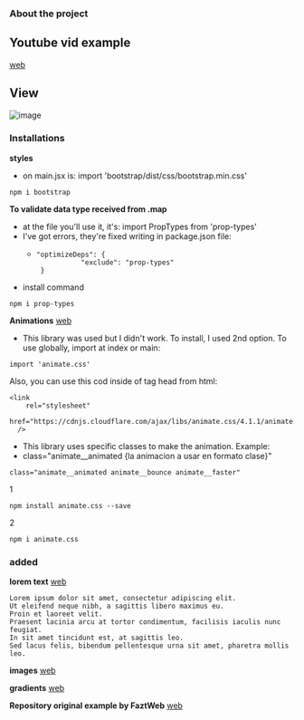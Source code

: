 ### About the project

## Youtube vid example
[web](https://www.youtube.com/watch?v=1_DXtP0XyDw)

## View
![image](https://user-images.githubusercontent.com/93058053/232256477-02238e54-699f-4dc4-bf11-269c90bdc4c8.png)


### Installations

**styles**
- on main.jsx is: import 'bootstrap/dist/css/bootstrap.min.css'
```
npm i bootstrap
```
**To validate data type received from .map**
- at the file you'll use it, it's: import PropTypes from 'prop-types'
- I've got errors, they're fixed writing in package.json file: 
  - ```    
    "optimizeDeps": {
               "exclude": "prop-types"
     }
    ```
- install command
```
npm i prop-types
```
**Animations**  [web](https://animate.style/)
- This library was used but I didn't work. To install, I used 2nd option. To use globally, import at index or main:
```
import 'animate.css'
```
Also, you can use this cod inside of tag head from html: 
```
<link
    rel="stylesheet"
    href="https://cdnjs.cloudflare.com/ajax/libs/animate.css/4.1.1/animate.min.css"
  />
  ```
- This library uses specific classes to make the animation. Example: 
- class="animate__animated {la animacion a usar en formato clase}"
```
class="animate__animated animate__bounce animate__faster"
```


1
```
npm install animate.css --save
```
2
```
npm i animate.css 
```


### added
**lorem text**
[web](https://es.lipsum.com/feed/html)
```
Lorem ipsum dolor sit amet, consectetur adipiscing elit. 
Ut eleifend neque nibh, a sagittis libero maximus eu. 
Proin et laoreet velit. 
Praesent lacinia arcu at tortor condimentum, facilisis iaculis nunc feugiat.
In sit amet tincidunt est, at sagittis leo. 
Sed lacus felis, bibendum pellentesque urna sit amet, pharetra mollis leo. 
```

**images**
[web](https://github.com/FaztWeb/react-cards-bootstrap/tree/main/src/assets)

**gradients**
[web](https://cssgradient.io/)

**Repository original example by FaztWeb**
[web](https://github.com/FaztWeb/react-cards-bootstrap)

